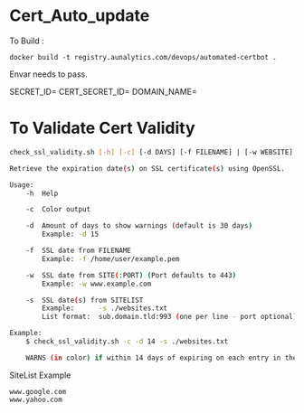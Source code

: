 # Cert_Auto_update
To Build :
```
docker build -t registry.aunalytics.com/devops/automated-certbot .
```

Envar needs to pass.

SECRET_ID=<SECERT ID IN AUNSIGHT>
CERT_SECRET_ID=<Secret ID in Aunsight where Cert is stored>
DOMAIN_NAME=<Domain for which Cert needs to be genrated.>
  
  
# To Validate Cert Validity

```bash
check_ssl_validity.sh [-h] [-c] [-d DAYS] [-f FILENAME] | [-w WEBSITE] | [-s SITELIST]

Retrieve the expiration date(s) on SSL certificate(s) using OpenSSL.

Usage:
    -h  Help

    -c  Color output

    -d  Amount of days to show warnings (default is 30 days)
        Example: -d 15

    -f  SSL date from FILENAME
        Example: -f /home/user/example.pem

    -w  SSL date from SITE(:PORT) (Port defaults to 443)
        Example: -w www.example.com

    -s  SSL date(s) from SITELIST
        Example:      -s ./websites.txt
        List format:  sub.domain.tld:993 (one per line - port optional)

Example:
    $ check_ssl_validity.sh -c -d 14 -s ./websites.txt

    WARNS (in color) if within 14 days of expiring on each entry in the file list.
```

SiteList Example 

```
www.google.com
www.yahoo.com
```
